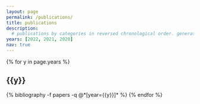 ```yaml
---
layout: page
permalink: /publications/
title: publications
description: 
  # publications by categories in reversed chronological order. generated by jekyll-scholar.
years: [2022, 2021, 2020]
nav: true
---
```


<div class="publications">

{% for y in page.years %}
  <h2 class="year">{{y}}</h2>
  {% bibliography -f papers -q @*[year={{y}}]* %}
{% endfor %}

</div>
